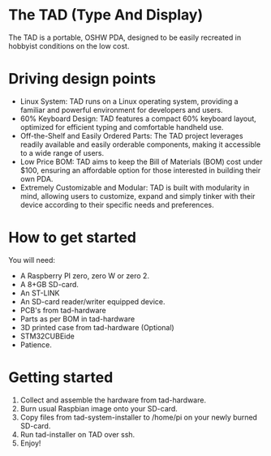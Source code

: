 # The TAD (Type And Display)
The TAD is a portable, OSHW PDA, designed to be easily recreated in hobbyist conditions on the low cost.

# Driving design points
- Linux System: TAD runs on a Linux operating system, providing a familiar and powerful environment for developers and users.
- 60% Keyboard Design: TAD features a compact 60% keyboard layout, optimized for efficient typing and comfortable handheld use.
- Off-the-Shelf and Easily Ordered Parts: The TAD project leverages readily available and easily orderable components, making it accessible to a wide range of users.
- Low Price BOM: TAD aims to keep the Bill of Materials (BOM) cost under $100, ensuring an affordable option for those interested in building their own PDA.
- Extremely Customizable and Modular: TAD is built with modularity in mind, allowing users to customize, expand and simply tinker with their device according to their specific needs and preferences.



# How to get started

You will need:
- A Raspberry PI zero, zero W or zero 2.
- A 8+GB SD-card.
- An ST-LINK
- An SD-card reader/writer equipped device.
- PCB's from tad-hardware
- Parts as per BOM in tad-hardware
- 3D printed case from tad-hardware (Optional)
- STM32CUBEide
- Patience.


# Getting started

1. Collect and assemble the hardware from tad-hardware.
2. Burn usual Raspbian image onto your SD-card.
3. Copy files from tad-system-installer to /home/pi on your newly burned SD-card.
4. Run tad-installer on TAD over ssh.
5. Enjoy!
